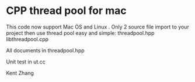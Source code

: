 CPP thread pool for mac
===========================

This code now support Mac OS and Linux .
Only 2 source file import to your project then use thread pool easy and simple:
threadpool.hpp
libthreadpool.cpp

All documents in threadpool.hpp

Unit test in ut.cc

Kent Zhang
